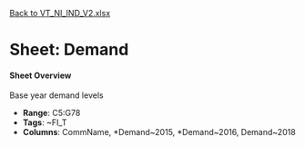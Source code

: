 [Back to VT_NI_IND_V2.xlsx](README.md)

# Sheet: Demand

#### Sheet Overview

Base year demand levels

- **Range**: C5:G78
- **Tags**: ~FI_T
- **Columns**: CommName, *Demand~2015, *Demand~2016, Demand~2018

